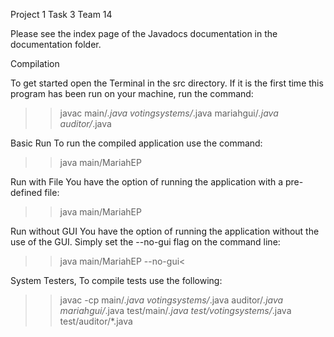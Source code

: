 Project 1 Task 3
Team 14

Please see the index page of the Javadocs documentation in the documentation folder.

Compilation

To get started open the Terminal in the src directory. If it is the first time this program has been run on your machine, run the command:
>> javac main/*.java votingsystems/*.java mariahgui/*.java auditor/*.java

Basic Run
To run the compiled application use the command:
>> java main/MariahEP

Run with File
You have the option of running the application with a pre-defined file:
>> java main/MariahEP <election file>

Run without GUI
You have the option of running the application without the use of the GUI.
Simply set the --no-gui flag on the command line:
>> java main/MariahEP --no-gui< <election file>

System Testers,
To compile tests use the following:
>> javac -cp <JUNIT Jar> main/*.java votingsystems/*.java auditor/*.java mariahgui/*.java test/main/*.java test/votingsystems/*.java test/auditor/*.java
